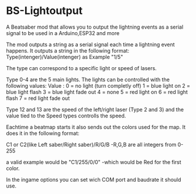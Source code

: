 # BS-Lightoutput
A Beatsaber mod that allows you to output the lightning events as a serial signal to be used in a Arduino,ESP32 and more

The mod outputs a string as a serial signal each time a lightning event happens.
It outputs a string in the following format: Type(intenger)/Value(intenger) as Example "1/5"

The type can correspond to a specific light or speed of lasers.

Type 0-4 are the 5 main lights. The lights can be controlled with the following values:
Value : 0 = no light (turn completly off)
        1 = blue light on
        2 = blue light flash
        3 = blue light fade out
        4 = none
        5 = red light on
        6 = red light flash
        7 = red light fade out

Type 12 and 13 are the speed of the left/right laser (Type 2 and 3) and the value tied to the Speed types controlls the speed. 


Eachtime a beatmap starts it also sends out the colors used for the map. It does it in the following format:

C1 or C2(like Left saber/Right saber)/R/G/B       -R,G,B are all integers from 0-255

a valid example would be   "C1/255/0/0"           -which would be Red for the first color.


In the ingame options you can set wich COM port and baudrate it should use.
